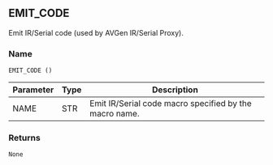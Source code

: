 ## EMIT\_CODE

Emit IR/Serial code (used by AVGen IR/Serial Proxy).


### Name

`EMIT_CODE ()`


| Parameter | Type | Description                                            |
| --------- | ---- | ------------------------------------------------------ |
| NAME      | STR  | Emit IR/Serial code macro specified by the macro name. |


### Returns

`None`